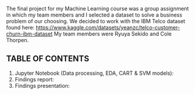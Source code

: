 The final project for my Machine Learning course was a group assignment in which my team members and I selected a dataset to solve a business problem of our choosing.
We decided to work with the IBM Telco dataset found here: https://www.kaggle.com/datasets/yeanzc/telco-customer-churn-ibm-dataset
My team members were Ryuya Sekido and Cole Thorpen.

## TABLE OF CONTENTS
1. Jupyter Notebook (Data processing, EDA, CART & SVM models): 
2. Findings report:
3. Findings presentation: 
